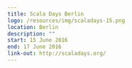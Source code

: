 ```yaml
---
title: Scala Days Berlin
logo: /resources/img/scaladays-15.png
location: Berlin
description: ""
start: 15 June 2016
end: 17 June 2016
link-out: http://scaladays.org/
---
```

